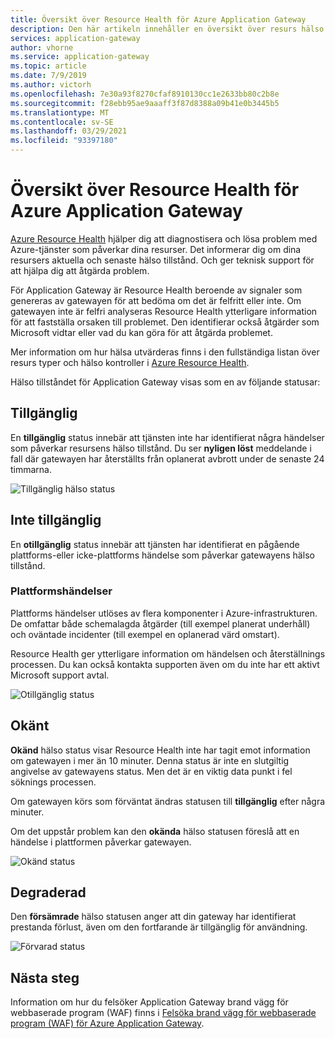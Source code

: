 ```yaml
---
title: Översikt över Resource Health för Azure Application Gateway
description: Den här artikeln innehåller en översikt över resurs hälso funktionen för Azure Application Gateway
services: application-gateway
author: vhorne
ms.service: application-gateway
ms.topic: article
ms.date: 7/9/2019
ms.author: victorh
ms.openlocfilehash: 7e30a93f8270cfaf8910130cc1e2633bb80c2b8e
ms.sourcegitcommit: f28ebb95ae9aaaff3f87d8388a09b41e0b3445b5
ms.translationtype: MT
ms.contentlocale: sv-SE
ms.lasthandoff: 03/29/2021
ms.locfileid: "93397180"
---
```

# <a name="azure-application-gateway-resource-health-overview"></a>Översikt över Resource Health för Azure Application Gateway

[Azure Resource Health](../service-health/resource-health-overview.md) hjälper dig att diagnostisera och lösa problem med Azure-tjänster som påverkar dina resurser. Det informerar dig om dina resursers aktuella och senaste hälso tillstånd. Och ger teknisk support för att hjälpa dig att åtgärda problem.

För Application Gateway är Resource Health beroende av signaler som genereras av gatewayen för att bedöma om det är felfritt eller inte. Om gatewayen inte är felfri analyseras Resource Health ytterligare information för att fastställa orsaken till problemet. Den identifierar också åtgärder som Microsoft vidtar eller vad du kan göra för att åtgärda problemet.

Mer information om hur hälsa utvärderas finns i den fullständiga listan över resurs typer och hälso kontroller i [Azure Resource Health](../service-health/resource-health-checks-resource-types.md#microsoftnetworkapplicationgateways).


Hälso tillståndet för Application Gateway visas som en av följande statusar:

## <a name="available"></a>Tillgänglig

En **tillgänglig** status innebär att tjänsten inte har identifierat några händelser som påverkar resursens hälso tillstånd. Du ser **nyligen löst** meddelande i fall där gatewayen har återställts från oplanerat avbrott under de senaste 24 timmarna.

![Tillgänglig hälso status](media/resource-health-overview/available-full.png)

## <a name="unavailable"></a>Inte tillgänglig

En **otillgänglig** status innebär att tjänsten har identifierat en pågående plattforms-eller icke-plattforms händelse som påverkar gatewayens hälso tillstånd.

### <a name="platform-events"></a>Plattformshändelser

Plattforms händelser utlöses av flera komponenter i Azure-infrastrukturen. De omfattar både schemalagda åtgärder (till exempel planerat underhåll) och oväntade incidenter (till exempel en oplanerad värd omstart).

Resource Health ger ytterligare information om händelsen och återställnings processen. Du kan också kontakta supporten även om du inte har ett aktivt Microsoft support avtal.

![Otillgänglig status](media/resource-health-overview/unavailable.png)

## <a name="unknown"></a>Okänt

**Okänd** hälso status visar Resource Health inte har tagit emot information om gatewayen i mer än 10 minuter. Denna status är inte en slutgiltig angivelse av gatewayens status. Men det är en viktig data punkt i fel söknings processen.

Om gatewayen körs som förväntat ändras statusen till **tillgänglig** efter några minuter.

Om det uppstår problem kan den **okända** hälso statusen föreslå att en händelse i plattformen påverkar gatewayen.

![Okänd status](media/resource-health-overview/unknown.png)

## <a name="degraded"></a>Degraderad

Den **försämrade** hälso statusen anger att din gateway har identifierat prestanda förlust, även om den fortfarande är tillgänglig för användning.

![Förvarad status](media/resource-health-overview/degraded.png)

## <a name="next-steps"></a>Nästa steg

Information om hur du felsöker Application Gateway brand vägg för webbaserade program (WAF) finns i [Felsöka brand vägg för webbaserade program (WAF) för Azure Application Gateway](../web-application-firewall/ag/web-application-firewall-troubleshoot.md).